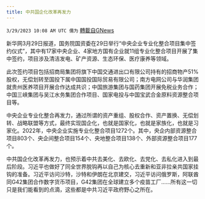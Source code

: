 ```yaml
---
title: 中共国企化改革再发力
---
```

`3/29/2023 10:08 AM UTC 儒为` [轉載自GNews](https://gnews.org/articles/1056057)

新华网3月29日报道，国务院国资委在29日举行“中央企业专业化整合项目集中签约仪式”，其中有17家中央企业、4家地方国有企业就11组专业化整合项目开展了集中签约，项目涉及清洁发电、矿产资源、生态环保、医疗康养等领域。

  

此次签约项目包括招商局集团将旗下中国交通进出口有限公司持有的招商物产51%股权，无偿划转至国投下属中国国投国际贸易有限公司；南方电网公司与华润集团就贵州医养项目开展合作达成共识；中国旅游集团与国药集团开展免税业务合作；中国三峡集团与吴江水务集团合作项目、国家电投与中国宝武合金原料资源整合项目等。

  

中央企业专业化整合再发力，通过所谓的资产重组、股权合作、资产置换、无偿划转、战略联盟等方式，最终实现国企化，也就是国家化，也就是家族化，也就是习家化。2022年，中央企业实施专业化整合项目1272个。其中，央企内部资源整合项目803个、央企间整合项目154个、央地整合项目138个、外部资源整合项目177个。

  

中共国企化改革再发力，也预示着中共去美化、去欧化、去党化、去私化进入到最后阶段。习近平也做好了同全世界脱钩再以自己为核心去重新和亚非拉亲共国家挂钩的准备。习近平访问沙特，沙特和伊朗在北京建交，习近平访问俄罗斯，阿联酋同G42集团合作数字货币项目，G42集团在全球建立多个疫苗工厂……所有这一切只是我们能看到的点滴，这些都是中共习近平政府野心之所在。

